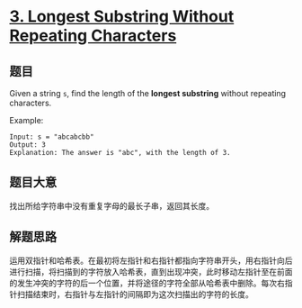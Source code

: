# [3. Longest Substring Without Repeating Characters](https://leetcode-cn.com/problems/longest-substring-without-repeating-characters/)

## 题目

Given a string `s`, find the length of the **longest substring** without repeating characters.

Example:

```
Input: s = "abcabcbb"
Output: 3
Explanation: The answer is "abc", with the length of 3.
```

## 题目大意

找出所给字符串中没有重复字母的最长子串，返回其长度。

## 解题思路

运用双指针和哈希表。在最初将左指针和右指针都指向字符串开头，用右指针向后进行扫描，将扫描到的字符放入哈希表，直到出现冲突，此时移动左指针至在前面的发生冲突的字符的后一个位置，并将途径的字符全部从哈希表中删除。每次右指针扫描结束时，右指针与左指针的间隔即为这次扫描出的字符的长度。


